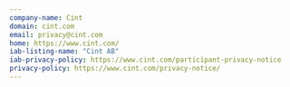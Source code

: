 ```yaml
---
company-name: Cint
domain: cint.com
email: privacy@cint.com
home: https://www.cint.com/
iab-listing-name: "Cint AB"
iab-privacy-policy: https://www.cint.com/participant-privacy-notice
privacy-policy: https://www.cint.com/privacy-notice/
---
```




